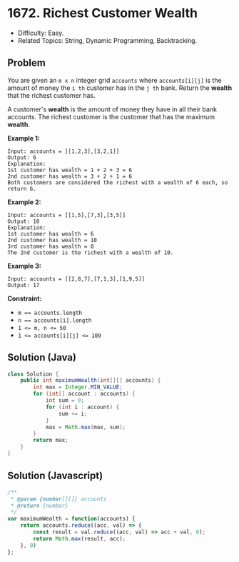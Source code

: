 # 1672. Richest Customer Wealth

- Difficulty: Easy.
- Related Topics: String, Dynamic Programming, Backtracking.

## Problem

You are given an `m x n` integer grid `accounts` where `accounts[i][j]` is the amount of money the `i th` customer has in the `j th` bank. Return the **wealth** that the richest customer has.

A customer's **wealth** is the amount of money they have in all their bank accounts. The richest customer is the customer that has the maximum **wealth**.

**Example 1:**
```
Input: accounts = [[1,2,3],[3,2,1]]
Output: 6
Explanation:
1st customer has wealth = 1 + 2 + 3 = 6
2nd customer has wealth = 3 + 2 + 1 = 6
Both customers are considered the richest with a wealth of 6 each, so return 6.
```

**Example 2:**
```
Input: accounts = [[1,5],[7,3],[3,5]]
Output: 10
Explanation: 
1st customer has wealth = 6
2nd customer has wealth = 10 
3rd customer has wealth = 8
The 2nd customer is the richest with a wealth of 10.
```

**Example 3:**
```
Input: accounts = [[2,8,7],[7,1,3],[1,9,5]]
Output: 17
```

**Constraint:**

- `m == accounts.length`
- `n == accounts[i].length`
- `1 <= m, n <= 50`
- `1 <= accounts[i][j] <= 100`


## Solution (Java)
```java
class Solution {
    public int maximumWealth(int[][] accounts) {
        int max = Integer.MIN_VALUE;
        for (int[] account : accounts) {
            int sum = 0;
            for (int i : account) {
                sum += i;
            }
            max = Math.max(max, sum);
        }
        return max;
    }
}
```

## Solution (Javascript)

```javascript
/**
 * @param {number[][]} accounts
 * @return {number}
 */
var maximumWealth = function(accounts) {
    return accounts.reduce((acc, val) => {
        const result = val.reduce((acc, val) => acc + val, 0);
        return Math.max(result, acc);
    }, 0)
};
```
